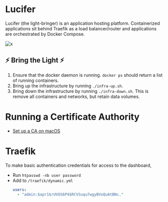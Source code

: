 Lucifer
=========
Lucifer (the light-bringer) is an application hosting platform. Containerized applications sit behind Traefik as a load balancer/router and applications are orchestrated by Docker Compose.

![x](https://upload.wikimedia.org/wikipedia/commons/thumb/f/fb/Lucifer_from_Petrus_de_Plasiis_Divine_Comedy_1491.png/1082px-Lucifer_from_Petrus_de_Plasiis_Divine_Comedy_1491.png)

## ⚡ Bring the Light ⚡
1. Ensure that the docker daemon is running. `docker ps` should return a list of running containers.
2. Bring up the infrastructure by running `./infra-up.sh`.
3. Bring down the infrastructure by running `./infra-down.sh`. This is remove all containers and networks, but retain data volumes.

# Running a Certificate Authority
- [Set up a CA on macOS](traefik/certs/README.md)

# Traefik
To make basic authentication credentials for access to the dashboard,
* Run `htpasswd -nb user password`
* Add to `/traefik/dynamic.yml`
  ```yaml
  users:
    - "admin:$apr1$rUVOS6P4$RCVSuqu7wgyBVoQuAtBNc."
  ```
